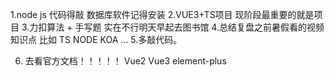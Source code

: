 1.node js 代码得敲 数据库软件记得安装
2.VUE3+TS项目                                   现阶段最重要的就是项目
3.力扣算法 + 手写题 实在不行明天早起去图书馆
4.总结复盘之前暑假看的视频知识点 比如 TS NODE KOA ...
5.多敲代码。

6. 去看官方文档！！！！！ Vue2 Vue3 element-plus